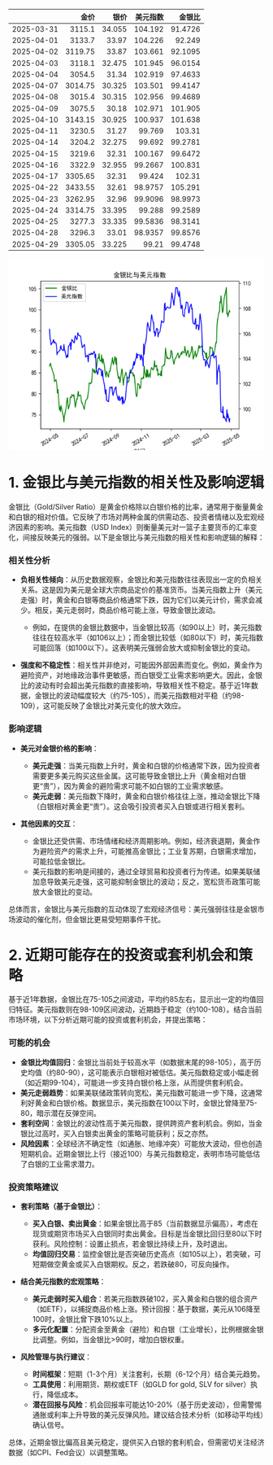 |            |    金价 |   银价 |   美元指数 |   金银比 |
|:-----------|--------:|-------:|-----------:|---------:|
| 2025-03-31 | 3115.1  | 34.055 |   104.192  |  91.4726 |
| 2025-04-01 | 3133.7  | 33.97  |   104.226  |  92.249  |
| 2025-04-02 | 3119.75 | 33.87  |   103.661  |  92.1095 |
| 2025-04-03 | 3118.1  | 32.475 |   101.945  |  96.0154 |
| 2025-04-04 | 3054.5  | 31.34  |   102.919  |  97.4633 |
| 2025-04-07 | 3014.75 | 30.325 |   103.501  |  99.4147 |
| 2025-04-08 | 3015.4  | 30.315 |   102.956  |  99.4689 |
| 2025-04-09 | 3075.5  | 30.18  |   102.971  | 101.905  |
| 2025-04-10 | 3143.15 | 30.925 |   100.937  | 101.638  |
| 2025-04-11 | 3230.5  | 31.27  |    99.769  | 103.31   |
| 2025-04-14 | 3204.2  | 32.275 |    99.692  |  99.2781 |
| 2025-04-15 | 3219.6  | 32.31  |   100.167  |  99.6472 |
| 2025-04-16 | 3322.9  | 32.955 |    99.2667 | 100.831  |
| 2025-04-17 | 3305.65 | 32.31  |    99.424  | 102.31   |
| 2025-04-22 | 3433.55 | 32.61  |    98.9757 | 105.291  |
| 2025-04-23 | 3262.95 | 32.96  |    99.9096 |  98.9973 |
| 2025-04-24 | 3314.75 | 33.395 |    99.288  |  99.2589 |
| 2025-04-25 | 3277.3  | 33.335 |    99.5836 |  98.3141 |
| 2025-04-28 | 3296.3  | 33.01  |    98.9357 |  99.8576 |
| 2025-04-29 | 3305.05 | 33.225 |    99.21   |  99.4748 |

![图](gold_silver_usdx.png)

# 1. 金银比与美元指数的相关性及影响逻辑

金银比（Gold/Silver Ratio）是黄金价格除以白银价格的比率，通常用于衡量黄金和白银的相对价值。它反映了市场对两种金属的供需动态、投资者情绪以及宏观经济因素的影响。美元指数（USD Index）则衡量美元对一篮子主要货币的汇率变化，间接反映美元的强弱。以下是金银比与美元指数的相关性和影响逻辑的解释：

### 相关性分析
- **负相关性倾向**：从历史数据观察，金银比和美元指数往往表现出一定的负相关关系。这是因为美元是全球大宗商品定价的基准货币。当美元指数上升（美元走强）时，黄金和白银等商品价格通常下跌，因为它们以美元计价，需求会减少。相反，美元走弱时，商品价格可能上涨，导致金银比波动。
  - 例如，在提供的金银比数据中，当金银比较高（如90以上）时，美元指数往往在较高水平（如106以上）；而金银比较低（如80以下）时，美元指数可能回落（如100以下）。这表明美元强弱会放大或抑制金银比的变动。
  
- **强度和不稳定性**：相关性并非绝对，可能因外部因素而变化。例如，黄金作为避险资产，对地缘政治事件更敏感，而白银受工业需求影响更大。因此，金银比的波动有时会超出美元指数的直接影响，导致相关性不稳定。基于近1年数据，金银比的波动幅度较大（约75-105），而美元指数相对平稳（约98-109），这可能反映了金银比对美元变化的放大效应。

### 影响逻辑
- **美元对金银价格的影响**：
  - **美元走强**：当美元指数上升时，黄金和白银的价格通常下跌，因为投资者需要更多美元购买这些金属。这可能导致金银比上升（黄金相对白银更“贵”），因为黄金的避险需求可能不如白银的工业需求敏感。
  - **美元走弱**：美元指数下降时，黄金和白银价格往往上涨，推动金银比下降（白银相对黄金更“贵”）。这会吸引投资者买入白银或进行相关套利。
  
- **其他因素的交互**：
  - 金银比还受供需、市场情绪和经济周期影响。例如，经济衰退期，黄金作为避险资产的需求上升，可能推高金银比；工业复苏期，白银需求增加，可能拉低金银比。
  - 美元指数的影响是间接的，通过全球贸易和投资者行为传递。如果美联储加息导致美元走强，这可能抑制金银比的波动；反之，宽松货币政策可能放大金银比的变动。

总体而言，金银比与美元指数的互动体现了宏观经济信号：美元强弱往往是金银市场波动的催化剂，但金银比更易受短期事件干扰。

# 2. 近期可能存在的投资或套利机会和策略

基于近1年数据，金银比在75-105之间波动，平均约85左右，显示出一定的均值回归特征。美元指数则在98-109区间波动，近期趋于稳定（约100-108）。结合当前市场环境，以下分析近期可能的投资或套利机会，并提出策略：

### 可能的机会
- **金银比均值回归**：金银比当前处于较高水平（如数据末尾的98-105），高于历史均值（约80-90），这可能表示白银相对被低估。美元指数稳定或小幅走弱（如近期99-104），可能进一步支持白银价格上涨，从而提供套利机会。
- **美元走弱趋势**：如果美联储政策转向宽松，美元指数可能进一步下降，这通常利好黄金和白银价格。数据显示，美元指数在100以下时，金银比曾降至75-80，暗示潜在反弹空间。
- **套利空间**：金银比的波动性高于美元指数，提供跨资产套利机会。例如，当金银比过高时，买入白银卖出黄金的策略可能获利；反之亦然。
- **风险因素**：全球经济不确定性（如通胀、地缘冲突）可能放大波动，但也创造短期机会。近期金银比上行（接近100）与美元指数稳定，表明市场可能低估了白银的工业需求潜力。

### 投资策略建议
- **套利策略（基于金银比）**：
  - **买入白银、卖出黄金**：如果金银比高于85（当前数据显示偏高），考虑在现货或期货市场买入白银同时卖出黄金。目标是当金银比回归至80以下时获利。风险控制：设置止损点，若金银比持续上升，及时退出。
  - **均值回归交易**：监控金银比是否突破历史高点（如105以上），若突破，可短期做空黄金或买入白银期权。反之，若跌破80，可反向操作。
  
- **结合美元指数的宏观策略**：
  - **美元走弱时买入组合**：若美元指数跌破102，买入黄金和白银的组合资产（如ETF），以捕捉商品价格上涨。预计回报：基于数据，美元从106降至100时，金银比曾下跌10%以上。
  - **多元化配置**：分配资金至黄金（避险）和白银（工业增长），比例根据金银比调整。例如，当金银比>90时，增加白银权重。
  
- **风险管理与执行建议**：
  - **时间框架**：短期（1-3个月）关注套利，长期（6-12个月）结合美元趋势。
  - **工具使用**：利用期货、期权或ETF（如GLD for gold, SLV for silver）执行，降低成本。
  - **潜在回报与风险**：机会回报率可能达10-20%（基于历史波动），但需警惕通胀或利率上升导致的美元反弹风险。建议结合技术分析（如移动平均线）确认信号。

总体，近期金银比偏高且美元稳定，提供买入白银的套利机会，但需密切关注经济数据（如CPI、Fed会议）以调整策略。
